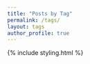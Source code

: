 ```yaml
---
title: "Posts by Tag"
permalink: /tags/
layout: tags
author_profile: true
---
```


{% include styling.html %}